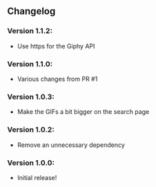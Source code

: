 ## Changelog

### Version 1.1.2:
- Use https for the Giphy API

### Version 1.1.0:
- Various changes from PR #1

### Version 1.0.3:
- Make the GIFs a bit bigger on the search page

### Version 1.0.2:
- Remove an unnecessary dependency

### Version 1.0.0:
- Initial release!
